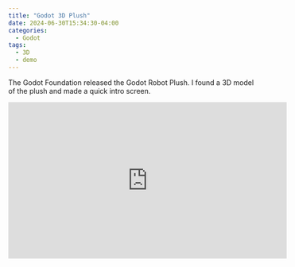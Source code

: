 ```yaml
---
title: "Godot 3D Plush"
date: 2024-06-30T15:34:30-04:00
categories:
  - Godot
tags:
  - 3D
  - demo
---
```

The Godot Foundation released the Godot Robot Plush.  I found a 3D model of the plush and made a quick intro screen.

<iframe width="560" height="315" src="https://www.youtube.com/embed/cKUa8ogM1F0?si=ctJHBC-91rcCVG_7" title="YouTube video player" frameborder="0" allow="accelerometer; autoplay; clipboard-write; encrypted-media; gyroscope; picture-in-picture; web-share" referrerpolicy="strict-origin-when-cross-origin" allowfullscreen></iframe>


